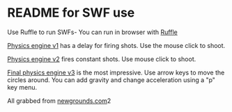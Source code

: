 # README for SWF use

Use Ruffle to run SWFs- You can run in browser with [Ruffle](https://ruffle.rs/demo/)

[Physics engine v1](https://github.com/joshagilend/jumping-jack-flash/blob/bb9f9688cc5ca398573f11cda78c8e242e21ba3e/production%20SWFs/physics-engine-v1) has a delay for firing shots. Use the mouse click to shoot.

[Physics engine v2](https://github.com/joshagilend/jumping-jack-flash/blob/bb9f9688cc5ca398573f11cda78c8e242e21ba3e/production%20SWFs/physics-engine-v2.swf) fires constant shots. Use mouse click to shoot.

[Final physics engine v3](https://github.com/joshagilend/jumping-jack-flash/blob/bb9f9688cc5ca398573f11cda78c8e242e21ba3e/production%20SWFs/final-physics-engine-v3.swf) is the most impressive. Use arrow keys to move the circles around. You can add gravity and change acceleration using a "p" key menu.

All grabbed from [newgrounds.com](https://newgrouds.com)2
